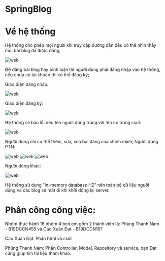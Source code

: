 # SpringBlog

# Về hệ thống
Hệ thống cho phép mọi người khi truy cập đường dẫn đều có thể nhìn thấy mọi bài blog đã được đăng;

![web](https://user-images.githubusercontent.com/93510101/170825969-9ac9409e-0a49-457a-b942-2e2d3877dff2.png)

Để đăng bài blog hay bình luận thì người dùng phải đăng nhập vào hệ thống, nếu chưa có tài khoản thì có thể đăng ký;

Giao diện đăng nhập:

![web](https://user-images.githubusercontent.com/93510101/170826024-73b4f72d-7ade-410a-8b34-ae3ac9217a55.png)

Giao diện đăng ký:

![web](https://user-images.githubusercontent.com/93510101/170826068-df5e1d71-1a37-44cf-aaaf-118f90a56f77.png)

Hệ thống sẽ báo lỗi nếu tên người dùng trùng với tên có trong csdl:

![web](https://user-images.githubusercontent.com/93510101/170826110-6ae6e971-c4d9-4bc5-81d4-739fa4073e9f.png)

Người dùng chỉ có thể thêm, sửa, xoá bài đăng của chính mình;
Người dùng PTN:

![web](https://user-images.githubusercontent.com/93510101/170826456-9998773a-d928-40ee-8a90-dab1d2a4e1bc.png)
![web](https://user-images.githubusercontent.com/93510101/170826492-4d620bd4-cdb4-4312-991e-be15945f8c6b.png)
![web](https://user-images.githubusercontent.com/93510101/170826520-bffd75ea-9283-48cb-a0e5-1271226d422f.png)

Người dùng khác:

![web](https://user-images.githubusercontent.com/93510101/170826568-884cd9d3-3fa9-4413-881e-e5aa1b8700fb.png)

Hệ thống sử dụng "in-memory database H2" nên toàn bộ dữ liệu người dùng và các blog sẽ mất đi khi khởi động lại server.

# Phân công công việc:

Nhóm thực hành 18 nhóm 4 bọn em gồm 2 thành viên là: Phùng Thanh Nam - B19DCCN455 và Cao Xuân Đạt - B19DCCN167

Cao Xuân Đạt: Phần html và csdl

Phùng Thanh Nam: Phần Controller, Model, Repository và service, bạn Đạt cũng giúp tìm tài liệu tham khảo. 

